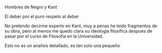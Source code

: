 Hombres de Negro y Kant

El deber por el puro respeto al deber

No pretendo decirme experto en Kant, muy a penas he leido fragmentos de su obra, pero al menos me quedo clara su ideologia filosifica despues de pasar por el curso de Filosofia en la Universidad.

Esto no es un analisis detallado, es tan solo una pequeño

